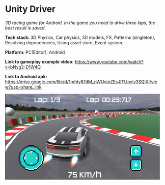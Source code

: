 # Unity Driver

 *3D racing game for Android. In the game you need to drive three laps, the best result is saved.*

 **Tech stack:** 3D Physics, Car physics, 3D models, FX, Patterns (singleton), Resolving dependencies, Using asset store, Event system.

 **Platform:** PC(Editor), Android 

 **Link to gameplay example video:** https://www.youtube.com/watch?v=bNyg2-D1W4Q

 **Link to Android apk:** https://drive.google.com/file/d/1mfdy87dM_nWUvtoZEsJlTUpyly3SQIXl/view?usp=share_link

![screenshot](/Screenshot.png)
